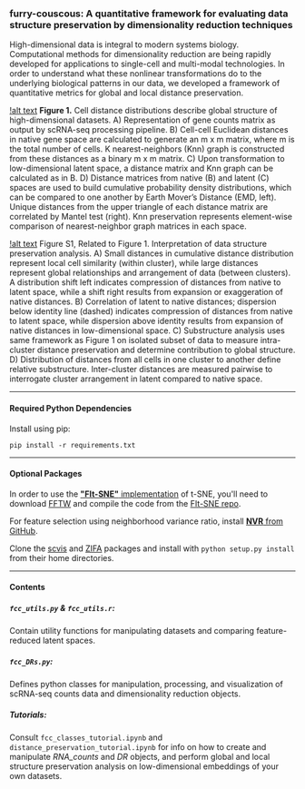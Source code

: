 ### furry-couscous: A quantitative framework for evaluating data structure preservation by dimensionality reduction techniques
High-dimensional data is integral to modern systems biology. Computational methods for dimensionality reduction are being rapidly developed for applications to single-cell and multi-modal technologies. In order to understand what these nonlinear transformations do to the underlying biological patterns in our data, we developed a framework of quantitative metrics for global and local distance preservation.  

[!alt text](dev/outputs/Figure1.pdf)
**Figure 1.** Cell distance distributions describe global structure of high-dimensional datasets. A) Representation of gene counts matrix as output by scRNA-seq processing pipeline. B) Cell-cell Euclidean distances in native gene space are calculated to generate an m x m matrix, where m is the total number of cells. K nearest-neighbors (Knn) graph is constructed from these distances as a binary m x m matrix. C) Upon transformation to low-dimensional latent space, a distance matrix and Knn graph can be calculated as in B. D) Distance matrices from native (B) and latent (C) spaces are used to build cumulative probability density distributions, which can be compared to one another by Earth Mover’s Distance (EMD, left). Unique distances from the upper triangle of each distance matrix are correlated by Mantel test (right). Knn preservation represents element-wise comparison of nearest-neighbor graph matrices in each space.  

[!alt text](dev/outputs/FigureS1.pdf)
Figure S1, Related to Figure 1. Interpretation of data structure preservation analysis. A) Small distances in cumulative distance distribution represent local cell similarity (within cluster), while large distances represent global relationships and arrangement of data (between clusters). A distribution shift left indicates compression of distances from native to latent space, while a shift right results from expansion or exaggeration of native distances. B) Correlation of latent to native distances; dispersion below identity line (dashed) indicates compression of distances from native to latent space, while dispersion above identity results from expansion of native distances in low-dimensional space. C) Substructure analysis uses same framework as Figure 1 on isolated subset of data to measure intra-cluster distance preservation and determine contribution to global structure. D) Distribution of distances from all cells in one cluster to another define relative substructure. Inter-cluster distances are measured pairwise to interrogate cluster arrangement in latent compared to native space.  

---
#### Required Python Dependencies
Install using pip:  
```
pip install -r requirements.txt
```

---
#### Optional Packages
In order to use the [__"FIt-SNE"__ implementation](https://arxiv.org/abs/1712.09005) of t-SNE, you'll need to download [FFTW](http://www.fftw.org/) and compile the code from the [FIt-SNE repo](https://github.com/KlugerLab/FIt-SNE).  

For feature selection using neighborhood variance ratio, install [__NVR__ from GitHub](https://github.com/KenLauLab/NVR).  

Clone the [scvis](https://github.com/shahcompbio/scvis) and [ZIFA](https://github.com/epierson9/ZIFA) packages and install with `python setup.py install` from their home directories.  

---
#### Contents
##### `fcc_utils.py` & `fcc_utils.r`:
Contain utility functions for manipulating datasets and comparing feature-reduced latent spaces.  

##### `fcc_DRs.py`:
Defines python classes for manipulation, processing, and visualization of scRNA-seq counts data and dimensionality reduction objects.  

##### Tutorials:
Consult `fcc_classes_tutorial.ipynb` and `distance_preservation_tutorial.ipynb` for info on how to create and manipulate _RNA_counts_ and _DR_ objects, and perform global and local structure preservation analysis on low-dimensional embeddings of your own datasets.  

